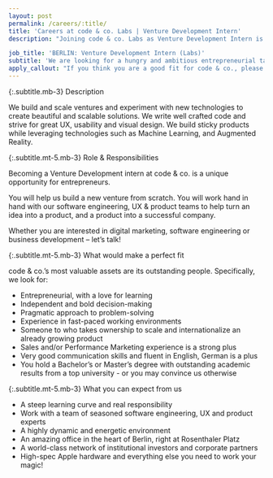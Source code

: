 ```yaml
---
layout: post
permalink: /careers/:title/
title: 'Careers at code & co. Labs | Venture Development Intern'
description: "Joining code & co. Labs as Venture Development Intern is a unique opportunity for entrepreneurs. You will help us build a new venture from scratch. You will work hand in hand with our software engineering, UX & product teams to help turn an idea into a product, and a product into a successful company."

job_title: 'BERLIN: Venture Development Intern (Labs)'
subtitle: 'We are looking for a hungry and ambitious entrepreneurial talent who wants to scale ventures with us.'
apply_callout: "If you think you are a good fit for code & co., please reach out with your LinkedIn profile, a cover letter, and a project or product that you're proud of. We look forward to hearing from you!"
---
```


{:.subtitle.mb-3}
Description

We build and scale ventures and experiment with new technologies to create beautiful and scalable solutions. We write well crafted code and strive for great UX, usability and visual design. We build sticky products while leveraging technologies such as Machine Learning, and Augmented Reality.

{:.subtitle.mt-5.mb-3}
Role & Responsibilities

Becoming a Venture Development intern at code & co. is a unique opportunity for entrepreneurs.

You will help us build a new venture from scratch. You will work hand in hand with our software engineering, UX & product teams to help turn an idea into a product, and a product into a successful company.

Whether you are interested in digital marketing, software engineering or business development – let’s talk!




{:.subtitle.mt-5.mb-3}
What would make a perfect fit

code & co.’s most valuable assets are its outstanding people. Specifically, we look for:

- Entrepreneurial, with a love for learning
- Independent and bold decision-making
- Pragmatic approach to problem-solving
- Experience in fast-paced working environments
- Someone to who takes ownership to scale and internationalize an already growing product
- Sales and/or Performance Marketing experience is a strong plus
- Very good communication skills and fluent in English, German is a plus
- You hold a Bachelor’s or Master’s degree with outstanding academic results from a top university - or you may convince us otherwise



{:.subtitle.mt-5.mb-3}
What you can expect from us

- A steep learning curve and real responsibility
- Work with a team of seasoned software engineering, UX and product experts
- A highly dynamic and energetic environment
- An amazing office in the heart of Berlin, right at Rosenthaler Platz
- A world-class network of institutional investors and corporate partners
- High-spec Apple hardware and everything else you need to work your magic!

